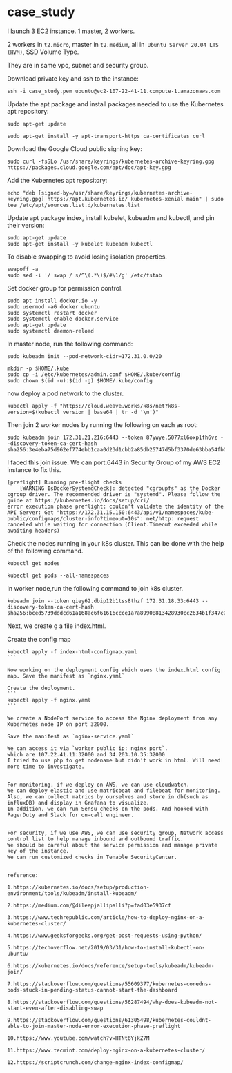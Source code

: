 # case_study

I launch 3 EC2 instance. 1 master, 2 workers.

2 workers in `t2.micro`, master in `t2.medium`,  all in` Ubuntu Server 20.04 LTS (HVM)`, SSD Volume Type.

They are in same vpc, subnet and security group.

Download private key and ssh to the instance:

```ssh -i case_study.pem ubuntu@ec2-107-22-41-11.compute-1.amazonaws.com```


Update the apt package and install packages needed to use the Kubernetes apt repository:

```
sudo apt-get update

sudo apt-get install -y apt-transport-https ca-certificates curl
```
Download the Google Cloud public signing key:

```
sudo curl -fsSLo /usr/share/keyrings/kubernetes-archive-keyring.gpg https://packages.cloud.google.com/apt/doc/apt-key.gpg
```

Add the Kubernetes apt repository:

```
echo "deb [signed-by=/usr/share/keyrings/kubernetes-archive-keyring.gpg] https://apt.kubernetes.io/ kubernetes-xenial main" | sudo tee /etc/apt/sources.list.d/kubernetes.list
```

Update apt package index, install kubelet, kubeadm and kubectl, and pin their version:
```
sudo apt-get update
sudo apt-get install -y kubelet kubeadm kubectl
```
To disable swapping to avoid losing isolation properties.

```
swapoff -a
sudo sed -i '/ swap / s/^\(.*\)$/#\1/g' /etc/fstab
```

Set docker group for permission control.
```
sudo apt install docker.io -y
sudo usermod -aG docker ubuntu
sudo systemctl restart docker
sudo systemctl enable docker.service
sudo apt-get update
sudo systemctl daemon-reload
```

In master node, run the following command:
```
sudo kubeadm init --pod-network-cidr=172.31.0.0/20
```
```
mkdir -p $HOME/.kube
sudo cp -i /etc/kubernetes/admin.conf $HOME/.kube/config
sudo chown $(id -u):$(id -g) $HOME/.kube/config
```

now deploy a pod network to the cluster.

```
kubectl apply -f "https://cloud.weave.works/k8s/net?k8s-version=$(kubectl version | base64 | tr -d '\n')"
```

Then  join 2 worker nodes by running the following on each as root:
```
sudo kubeadm join 172.31.21.216:6443 --token 87ywye.5077xl6oxp1fh6vz --discovery-token-ca-cert-hash sha256:3e4eba75d962ef774ebb1caa0d23d1cbb2a85db25747d5bf3370de63bba54fb0
```
I faced this join issue. We can port:6443 in Security Group of my AWS EC2 instance to fix this.

```
[preflight] Running pre-flight checks
	[WARNING IsDockerSystemdCheck]: detected "cgroupfs" as the Docker cgroup driver. The recommended driver is "systemd". Please follow the guide at https://kubernetes.io/docs/setup/cri/
error execution phase preflight: couldn't validate the identity of the API Server: Get "https://172.31.15.150:6443/api/v1/namespaces/kube-public/configmaps/cluster-info?timeout=10s": net/http: request canceled while waiting for connection (Client.Timeout exceeded while awaiting headers)
```


Check the nodes running in your k8s cluster. This can be done with the help of the following command.
```
kubectl get nodes
```
```
kubectl get pods --all-namespaces
```


In worker node,run the following command to join k8s cluster.
```
kubeadm join --token qiey62.dbip12b1tss8thzf 172.31.18.33:6443 --discovery-token-ca-cert-hash sha256:bced5739dddcd61a168ac6f61616ccce1a7a89908813428930cc2634b1f347c0
```

Next, we create g a file index.html.

Create the config map

````
kubectl apply -f index-html-configmap.yaml
```

Now working on the deployment config which uses the index.html config map. Save the manifest as `nginx.yaml`

Create the deployment.
```
kubectl apply -f nginx.yaml
```

We create a NodePort service to access the Nginx deployment from any Kubernetes node IP on port 32000.

Save the manifest as `nginx-service.yaml`

We can access it via `worker public ip: nginx port`.
which are 107.22.41.11:32000 and 34.203.10.35:32000
I tried to use php to get nodename but didn't work in html. Will need more time to investigate.


For monitoring, if we deploy on AWS, we can use cloudwatch.
We can deploy elastic and use matricbeat and filebeat for monitoring.
Also, we can collect matrics by ourselves and store in db(such as influxDB) and display in Grafana to visualize.
In addition, we can run Sensu checks on the pods. And hooked with PagerDuty and Slack for on-call engineer.


For security, if we use AWS, we can use security group, Network access control list to help manage inbound and outbound traffic.
We should be careful about the service permission and manage private key of the instance.
We can run customized checks in Tenable SecurityCenter.


reference:

1.https://kubernetes.io/docs/setup/production-environment/tools/kubeadm/install-kubeadm/

2.https://medium.com/@dileepjallipalli?p=fad03e5937cf

3.https://www.techrepublic.com/article/how-to-deploy-nginx-on-a-kubernetes-cluster/

4.https://www.geeksforgeeks.org/get-post-requests-using-python/

5.https://techoverflow.net/2019/03/31/how-to-install-kubectl-on-ubuntu/

6.https://kubernetes.io/docs/reference/setup-tools/kubeadm/kubeadm-join/

7.https://stackoverflow.com/questions/55609377/kubernetes-coredns-pods-stuck-in-pending-status-cannot-start-the-dashboard

8.https://stackoverflow.com/questions/56287494/why-does-kubeadm-not-start-even-after-disabling-swap

9.https://stackoverflow.com/questions/61305498/kubernetes-couldnt-able-to-join-master-node-error-execution-phase-preflight

10.https://www.youtube.com/watch?v=HTNt6YjkZ7M

11.https://www.tecmint.com/deploy-nginx-on-a-kubernetes-cluster/

12.https://scriptcrunch.com/change-nginx-index-configmap/
